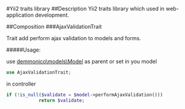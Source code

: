 #Yii2 traits library
##Description
Yii2 traits library which used in web-application development.



##Composition
###AjaxValidationTrait

Trait add perform ajax validation to models and forms. 

#####Usage:

use [demmonico\models\Model](https://github.com/demmonico/yii2-models) as parent or set in you model

```php
use AjaxValidationTrait;
```

in controller

```php
if (!is_null($validate = $model->performAjaxValidation()))
            return $validate;
```
